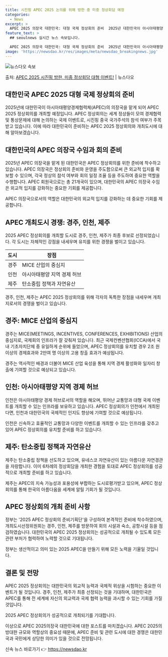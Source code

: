 ```yaml
---
title: 시진핑 APEC 2025 논의를 위해 방한 중 미중 정상회담 예정
categories:
  - News
excerpt: >
  APEC 2025 의장국 대한민국: 대형 국제 정상회의 준비  2025년 대한민국이 아시아태평양경제협력체(A…
feature_text: >
  ## seoulnews 실시간 뉴스 속보입니다.

  APEC 2025 의장국 대한민국: 대형 국제 정상회의 준비  2025년 대한민국이 아시아태평양경제협력체(A…
image: 'https://newsdao.kr/res/images/meta/newsdao_breakingnews.jpg'
---
```


![뉴스다오 속보](https://newsdao.kr/res/images/meta/newsdao_breakingnews.jpg)

<p>출처: <a href="https://newsdao.kr/4075" rel="dofollow">APEC 2025 시진핑 방한, 미중 정상회담 대형 이벤트!</a> | 뉴스다오</p>

<h2 data-ke-size="size26">대한민국 APEC 2025 대형 국제 정상회의 준비</h2>
2025년에 대한민국이 아시아태평양경제협력체(APEC)의 의장국을 맡게 되어 APEC 2025 정상회의를 개최할 예정입니다. APEC 정상회의는 세계 정상들이 모여 경제협력 및 통상문제에 대해 논의하는 국제 이벤트로, 시진핑 중국 국가주석의 참석 여부가 주목받고 있습니다. 이에 따라 대한민국이 준비하는 APEC 2025 정상회의와 개최도시에 대해 알아보겠습니다.

<p data-ke-size="size16"></p>

<h2 data-ke-size="size24">대한민국의 APEC 의장국 수임과 회의 준비</h2>
2025년 APEC 의장국을 맡게 된 대한민국은 APEC 정상회의를 위한 준비에 착수하고 있습니다. APEC 의장국은 정상회의 준비와 운영을 주도함으로써 큰 외교적 입지를 확보할 수 있으며, 각국 정상의 참석 여부와 회의 일정 조율 등을 주도하여 중요한 역할을 수행합니다. APEC 회원국으로는 총 21개국이 있으며, 대한민국의 APEC 의장국 수임은 외교적 입지를 강화하는 중요한 기회를 제공합니다.

<p data-ke-size="size16">APEC 의장국으로서의 역할은 대한민국의 외교적 입지를 강화하는 데 중요한 기회를 제공합니다.</p>

<h2 data-ke-size="size24">APEC 개최도시 경쟁: 경주, 인천, 제주</h2>
2025 APEC 정상회의를 개최할 도시로 경주, 인천, 제주가 최종 후보로 선정되었습니다. 각 도시는 자체적인 강점을 내세우며 유치를 위한 경쟁을 벌이고 있습니다.

<table>
	<thead>
		<tr>
			<th>도시</th>
			<th>장점</th>
		</tr>
	</thead>
	<tbody>
		<tr>
			<td>경주</td>
			<td>MICE 산업의 중심지</td>
		</tr>
		<tr>
			<td>인천</td>
			<td>아시아태평양 지역 경제 허브</td>
		</tr>
		<tr>
			<td>제주</td>
			<td>탄소중립 정책과 자연유산</td>
		</tr>
	</tbody>
</table>

<p data-ke-size="size16">경주, 인천, 제주는 APEC 2025 정상회의를 위해 각자의 독특한 장점을 내세우며 개최지로서의 경쟁을 벌이고 있습니다.</p>

<h2 data-ke-size="size24">경주: MICE 산업의 중심지</h2>
경주는 MICE(MEETINGS, INCENTIVES, CONFERENCES, EXHIBITIONS) 산업의 중심지로, 국제회의 인프라가 잘 갖춰져 있습니다. 최근 국제컨벤션협회(ICCA)에서 국내 기초자치단체 중 유일하게 순위에 들었으며, APEC 정상회의를 유치할 경우 2조 원 이상의 경제효과와 2만여 명 이상의 고용 창출 효과가 예상됩니다.

<p data-ke-size="size16">경주는 역사적인 배경과 더불어 MICE 산업 육성을 통해 지역 경제 활성화와 일자리 창출에 기여할 것으로 예상되고 있습니다.</p>

<h2 data-ke-size="size24">인천: 아시아태평양 지역 경제 허브</h2>
인천은 아시아태평양 경제 허브로서의 역할을 해오며, 뛰어난 교통망과 대형 국제 이벤트를 개최할 수 있는 인프라를 보유하고 있습니다. APEC 정상회의가 인천에서 개최된다면, 인천과 대한민국의 국제적인 인지도 향상에 기여할 것으로 예상됩니다.

<p data-ke-size="size16">인천은 신속하고 효율적인 교통망과 다양한 이벤트를 개최할 수 있는 인프라를 갖추고 있어 APEC 정상회의를 유치할 준비를 하고 있습니다.</p>

<h2 data-ke-size="size24">제주: 탄소중립 정책과 자연유산</h2>
제주는 탄소중립 정책을 선도하고 있으며, 유네스코 자연유산이 있는 아름다운 자연경관을 자랑합니다. 이미 6차례의 정상회담을 개최한 경험을 토대로 APEC 정상회의를 성공적으로 개최할 준비를 하고 있습니다.

<p data-ke-size="size16">제주는 APEC의 지속 가능성과 포용성에 부합하는 도시로평가받고 있으며, APEC 정상회의를 통해 한국의 아름다움을 세계에 알릴 기회가 될 것입니다.</p>

<h2 data-ke-size="size24">APEC 정상회의 개최 준비 사항</h2>
정부는 '2025 APEC 정상회의 준비기획단'을 구성하여 본격적인 준비에 착수하였으며, 개최도시선정위원회는 경주, 인천, 제주를 방문하여 회의 시설과 숙소, 공항시설 등을 점검하였습니다. 대한민국의 APEC 2025 정상회의는 성공적으로 개최될 수 있도록 모든 관련 부처가 협력하여 노력할 것으로 기대됩니다.

<p data-ke-size="size16">정부는 생산적이고 의미 있는 2025 APEC을 만들기 위해 모든 노력을 기울일 것입니다.</p>

<h2 data-ke-size="size24">결론 및 전망</h2>
APEC 2025 정상회의는 대한민국의 외교적 능력과 국제적 위상을 시험하는 중요한 이벤트가 될 것입니다. 경주, 인천, 제주가 최종 선정되는 것을 기대하며, 대한민국은 APEC를 통해 전 세계에 자신의 외교력과 국제 협력 능력을 과시할 수 있는 기회를 가질 것입니다.

<p data-ke-size="size16">2025 APEC 정상회의가 성공적으로 개최되기를 기대합니다.</p>

이상으로 APEC 2025의장국 대한민국에 대한 포스트를 마치겠습니다. APEC 2025의 방대한 규모와 역할상의 중요성 때문에, APEC 준비 및 관련 도시에 대한 경쟁은 대한민국과 국민에게 상당한 의미가 있을 것으로 전망됩니다. 

신속 뉴스 바로가기 👉 <a href="https://newsdao.kr" rel="dofollow">https://newsdao.kr</a>



